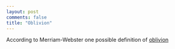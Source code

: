 ```yaml
---
layout: post
comments: false
title: "Oblivion"
---
```


According to Merriam-Webster one possible definition of [oblivion](https://www.merriam-webster.com/dictionary/oblivion)

